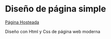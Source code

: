 # Diseño de página simple

[Página Hosteada](https://joseadios.github.io/Dise-oPagSimple/)

Diseño con Html y Css de página web moderna
